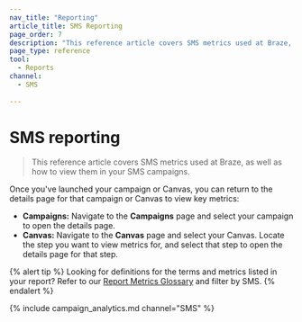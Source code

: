 ```yaml
---
nav_title: "Reporting"
article_title: SMS Reporting
page_order: 7
description: "This reference article covers SMS metrics used at Braze, as well as how to view them in your SMS campaigns."
page_type: reference
tool:
  - Reports
channel:
  - SMS
  
---
```


# SMS reporting

> This reference article covers SMS metrics used at Braze, as well as how to view them in your SMS campaigns.

Once you've launched your campaign or Canvas, you can return to the details page for that campaign or Canvas to view key metrics:

- **Campaigns:** Navigate to the **Campaigns** page and select your campaign to open the details page.
- **Canvas:** Navigate to the **Canvas** page and select your Canvas. Locate the step you want to view metrics for, and select that step to open the details page for that step.

{% alert tip %}
Looking for definitions for the terms and metrics listed in your report? Refer to our [Report Metrics Glossary]({{site.baseurl}}/user_guide/data_and_analytics/report_metrics/) and filter by SMS.
{% endalert %}

{% include campaign_analytics.md channel="SMS" %}


